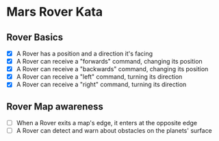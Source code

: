 # Mars Rover Kata

## Rover Basics
* [x] A Rover has a position and a direction it's facing
* [x] A Rover can receive a "forwards" command, changing its position
* [x] A Rover can receive a "backwards" command, changing its position
* [x] A Rover can receive a "left" command, turning its direction
* [x] A Rover can receive a "right" command, turning its direction

## Rover Map awareness
* [ ] When a Rover exits a map's edge, it enters at the opposite edge
* [ ] A Rover can detect and warn about obstacles on the planets' surface
